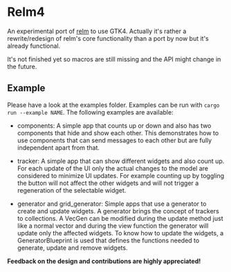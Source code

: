 # Relm4

An experimental port of [relm](https://github.com/antoyo/relm) to use GTK4. Actually it's rather a rewrite/redesign of relm's core functionality than a port by now but it's already functional. 

It's not finished yet so macros are still missing and the API might change in the future.

## Example

Please have a look at the examples folder. Examples can be run with `cargo run --example NAME`. The following examples are available:

+ components: A simple app that counts up or down and also has two components that hide and show each other. 
This demonstrates how to use components that can send messages to each other but are fully independent apart from that.

+ tracker: A simple app that can show different widgets and also count up.
For each update of the UI only the actual changes to the model are considered to minimize UI updates.
For example counting up by toggling the button will not affect the other widgets and will not trigger a regeneration of the selectable widget.

+ generator and grid_generator: Simple apps that use a generator to create and update widgets. A generator brings the concept of trackers to collections.
A VecGen can be modified during the update method just like a normal vector and during the view function the generator will update only the affected widgets.
To know how to update the widgets, a GeneratorBlueprint is used that defines the functions needed to generate, update and remove widgets.

**Feedback on the design and contributions are highly appreciated!**
